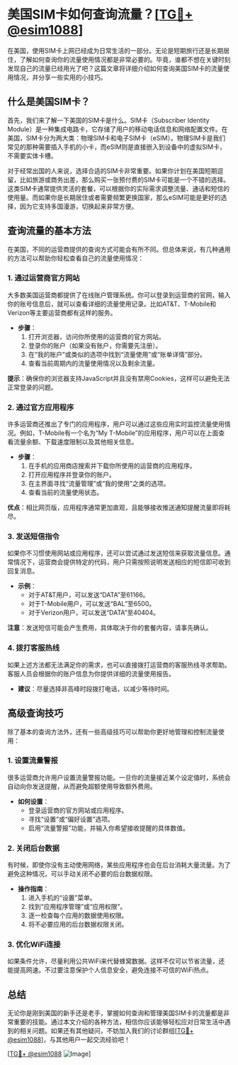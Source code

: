 # 美国SIM卡如何查询流量？[[TG💪+ @esim1088](https://t.me/s/esim1088)]

在美国，使用SIM卡上网已经成为日常生活的一部分。无论是短期旅行还是长期居住，了解如何查询你的流量使用情况都是非常必要的。毕竟，谁都不想在关键时刻发现自己的流量已经用光了吧？这篇文章将详细介绍如何查询美国SIM卡的流量使用情况，并分享一些实用的小技巧。

## 什么是美国SIM卡？

首先，我们来了解一下美国的SIM卡是什么。SIM卡（Subscriber Identity Module）是一种集成电路卡，它存储了用户的移动电话信息和网络配置文件。在美国，SIM卡分为两大类：物理SIM卡和电子SIM卡（eSIM）。物理SIM卡是我们常见的那种需要插入手机的小卡，而eSIM则是直接嵌入到设备中的虚拟SIM卡，不需要实体卡槽。

对于经常出国的人来说，选择合适的SIM卡非常重要。如果你计划在美国短期逗留，比如旅游或商务出差，那么购买一张预付费的SIM卡可能是一个不错的选择。这类SIM卡通常提供灵活的套餐，可以根据你的实际需求调整流量、通话和短信的使用量。而如果你是长期居住或者需要频繁更换国家，那么eSIM可能是更好的选择，因为它支持多国漫游，切换起来非常方便。

## 查询流量的基本方法

在美国，不同的运营商提供的查询方式可能会有所不同。但总体来说，有几种通用的方法可以帮助你轻松查看自己的流量使用情况：

### 1. **通过运营商官方网站**
   大多数美国运营商都提供了在线账户管理系统。你可以登录到运营商的官网，输入你的账号信息后，就可以查看详细的流量使用记录。比如AT&T、T-Mobile和Verizon等主要运营商都有这样的服务。

   - **步骤**：
     1. 打开浏览器，访问你所使用的运营商的官方网站。
     2. 登录你的账户（如果没有账户，你需要先注册）。
     3. 在“我的账户”或类似的选项中找到“流量使用”或“账单详情”部分。
     4. 查看当前周期内的流量使用情况以及剩余流量。

   **提示**：确保你的浏览器支持JavaScript并且没有禁用Cookies，这样可以避免无法正常登录的问题。

### 2. **通过官方应用程序**
   许多运营商还推出了专门的应用程序，用户可以通过这些应用实时监控流量使用情况。例如，T-Mobile有一个名为“My T-Mobile”的应用程序，用户可以在上面查看流量余额、下载速度限制以及其他相关信息。

   - **步骤**：
     1. 在手机的应用商店搜索并下载你所使用的运营商的应用程序。
     2. 打开应用程序并登录你的账户。
     3. 在主界面寻找“流量管理”或“我的使用”之类的选项。
     4. 查看当前的流量使用状态。

   **优点**：相比网页版，应用程序通常更加直观，且能够接收推送通知提醒流量即将耗尽。

### 3. **发送短信指令**
   如果你不习惯使用网站或应用程序，还可以尝试通过发送短信来获取流量信息。通常情况下，运营商会提供特定的代码，用户只需按照说明发送相应的短信即可收到回复消息。

   - **示例**：
     - 对于AT&T用户，可以发送“DATA”至61166。
     - 对于T-Mobile用户，可以发送“BAL”至6500。
     - 对于Verizon用户，可以发送“DATA”至40404。

   **注意**：发送短信可能会产生费用，具体取决于你的套餐内容，请事先确认。

### 4. **拨打客服热线**
   如果上述方法都无法满足你的需求，也可以直接拨打运营商的客服热线寻求帮助。客服人员会根据你的账户信息为你提供详细的流量使用报告。

   - **建议**：尽量选择非高峰时段拨打电话，以减少等待时间。

## 高级查询技巧

除了基本的查询方法外，还有一些高级技巧可以帮助你更好地管理和控制流量使用：

### 1. **设置流量警报**
   很多运营商允许用户设置流量警报功能。一旦你的流量接近某个设定值时，系统会自动向你发送提醒，从而避免超额使用导致额外费用。

   - **如何设置**：
     - 登录运营商的官方网站或应用程序。
     - 寻找“设置”或“偏好设置”选项。
     - 启用“流量警报”功能，并输入你希望接收提醒的具体数值。

### 2. **关闭后台数据**
   有时候，即使你没有主动使用网络，某些应用程序也会在后台消耗大量流量。为了避免这种情况，可以手动关闭不必要的后台数据权限。

   - **操作指南**：
     1. 进入手机的“设置”菜单。
     2. 找到“应用程序管理”或“应用权限”。
     3. 逐一检查每个应用的数据使用权限。
     4. 将不必要应用的后台数据权限关闭。

### 3. **优化WiFi连接**
   如果条件允许，尽量利用公共WiFi来代替蜂窝数据。这样不仅可以节省流量，还能提高网速。不过要注意保护个人信息安全，避免连接不可信的WiFi热点。

## 总结

无论你是刚到美国的新手还是老手，掌握如何查询和管理美国SIM卡的流量都是非常重要的技能。通过本文介绍的各种方法，相信你应该能够轻松应对日常生活中遇到的相关问题。如果还有其他疑问，不妨加入我们的讨论群组[[TG💪+ @esim1088](https://t.me/s/esim1088)]，与其他用户一起交流经验吧！

[[TG💪+ @esim1088](https://t.me/s/esim1088) ![Image](https://i.postimg.cc/4NQfJmqS/Snipaste-2025-05-13-00-14-12.png)]